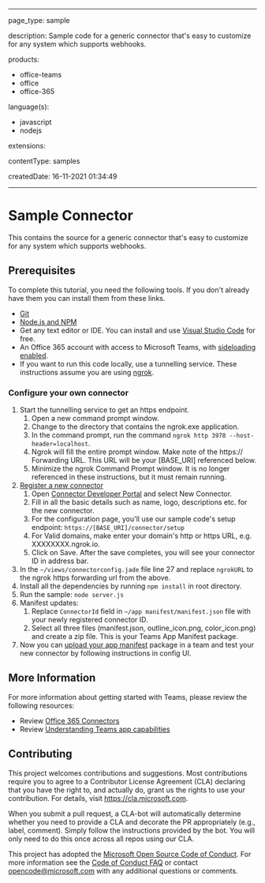 
---

page_type: sample

description: Sample code for a generic connector that's easy to customize for any system which supports webhooks.

products:
- office-teams
- office
- office-365

language(s):
- javascript
- nodejs

extensions:

contentType: samples

createdDate: 16-11-2021 01:34:49

---
# Sample Connector 
This contains the source for a generic connector that's easy to customize for any system which supports webhooks. 
 
## Prerequisites
To complete this tutorial, you need the following tools. If you don't already have them you can install them from these links.

* [Git](https://git-scm.com/downloads) 
* [Node.js and NPM](https://nodejs.org/)
* Get any text editor or IDE. You can install and use [Visual Studio Code](https://code.visualstudio.com/download) for free.
* An Office 365 account with access to Microsoft Teams, with [sideloading enabled](https://docs.microsoft.com/microsoftteams/platform/concepts/build-and-test/prepare-your-o365-tenant#enable-custom-teams-apps-and-turn-on-custom-app-uploading).
* If you want to run this code locally, use a tunnelling service. These instructions assume you are using [ngrok](https://ngrok.com/). 

### Configure your own connector

1. Start the tunnelling service to get an https endpoint. 
   1. Open a new command prompt window. 
   1. Change to the directory that contains the ngrok.exe application. 
   1. In the command prompt, run the command `ngrok http 3978 --host-header=localhost`.
   1. Ngrok will fill the entire prompt window. Make note of the https:// Forwarding URL. This URL will be your [BASE_URI] referenced below. 
   1. Minimize the ngrok Command Prompt window. It is no longer referenced in these instructions, but it must remain running.
1. [Register a new connector](https://docs.microsoft.com/microsoftteams/platform/webhooks-and-connectors/how-to/connectors-creating#adding-a-connector-to-your-teams-app)
   1. Open [Connector Developer Portal](https://outlook.office.com/connectors/home/login/#/new) and select New Connector.
   1. Fill in all the basic details such as name, logo, descriptions etc. for the new connector.
   1. For the configuration page, you'll use our sample code's setup endpoint: `https://[BASE_URI]/connector/setup`
   1. For Valid domains, make enter your domain's http or https URL, e.g. XXXXXXXX.ngrok.io.
   1. Click on Save. After the save completes, you will see your connector ID in address bar.
1. In the `~/views/connectorconfig.jade` file line 27 and replace `ngrokURL` to the ngrok https forwarding url from the above.
1. Install all the dependencies by running `npm install` in root directory.
1. Run the sample: `node server.js`
1. Manifest updates:
   1. Replace `ConnectorId` field in `~/app manifest/manifest.json` file with your newly registered connector ID.
   1. Select all three files (manifest.json, outline_icon.png, color_icon.png) and create a zip file. This is your Teams App Manifest package.
1. Now you can [upload your app manifest](https://docs.microsoft.com/microsoftteams/platform/concepts/deploy-and-publish/apps-upload#upload-your-package-into-a-team-using-the-apps-tab) package in a team and test your new connector by following instructions in config UI.

## More Information
For more information about getting started with Teams, please review the following resources:
- Review [Office 365 Connectors](https://docs.microsoft.com/microsoftteams/platform/webhooks-and-connectors/how-to/connectors-creating)
- Review [Understanding Teams app capabilities](https://docs.microsoft.com/microsoftteams/platform/concepts/capabilities-overview)

## Contributing

This project welcomes contributions and suggestions.  Most contributions require you to agree to a
Contributor License Agreement (CLA) declaring that you have the right to, and actually do, grant us
the rights to use your contribution. For details, visit https://cla.microsoft.com.

When you submit a pull request, a CLA-bot will automatically determine whether you need to provide
a CLA and decorate the PR appropriately (e.g., label, comment). Simply follow the instructions
provided by the bot. You will only need to do this once across all repos using our CLA.

This project has adopted the [Microsoft Open Source Code of Conduct](https://opensource.microsoft.com/codeofconduct/).
For more information see the [Code of Conduct FAQ](https://opensource.microsoft.com/codeofconduct/faq/) or
contact [opencode@microsoft.com](mailto:opencode@microsoft.com) with any additional questions or comments.

